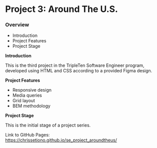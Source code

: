 # Project 3: Around The U.S.

### Overview  

* Introduction 
* Project Features
* Project Stage 
  
**Introduction**
  
This is the third project in the TripleTen Software Engineer program, developed using HTML and CSS according to a provided Figma design.

**Project Features**  
  
* Responsive design 
* Media queries 
* Grid layout 
* BEM methodology

**Project Stage**  
  
This is the initial stage of a project series.

Link to GitHub Pages: https://chrissetiono.github.io/se_project_aroundtheus/
